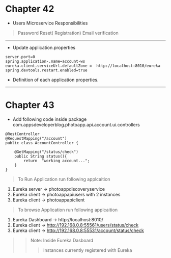 # Chapter 42

* Users Microservice Responsibilities
> Password Reset( Registration)
> Email verification

-----------

* Update application.properties

```
server.port=0
spring.application-.name=account-ws
eureka.client.serviceUrl.defaultZone =  http://localhost:8010/eureka
spring.devtools.restart.enabled=true

```
* Definition of each application properties.

-----------
# Chapter 43

* Add following code inside package com.appsdeveloperblog.photoapp.api.account.ui.controllers

```
@RestController
@RequestMapping("/account")
public class AccountController {

    @GetMapping("/status/check")
    public String status(){
        return  "working account...";
    }
}

```

> To Run Application run following applcaition
1. Eureka server -> photoappdiscoveryservice
2. Eureka client -> photoappapiusers with 2 instances
3. Eureka client -> photoappapiclient 

> To browse Application run following applcaition
1. Eureka Dashboard -> http://localhost:8010/
2. Eureka client -> http://192.168.0.8:55561/users/status/check
3. Eureka client -> http://192.168.0.8:55531/account/status/check
>> Note: Inside Eureka Dasboard
>>> Instances currently registered with Eureka


